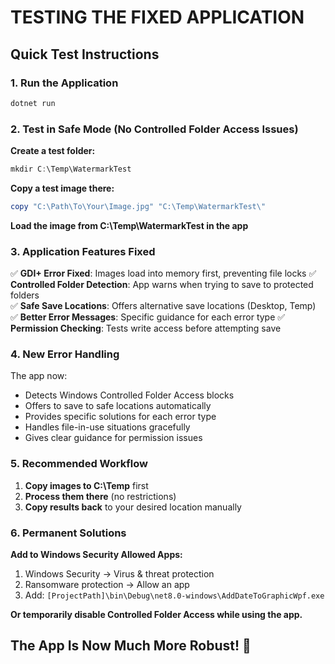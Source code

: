 # TESTING THE FIXED APPLICATION

## Quick Test Instructions

### 1. Run the Application
```powershell
dotnet run
```

### 2. Test in Safe Mode (No Controlled Folder Access Issues)

**Create a test folder:**
```powershell
mkdir C:\Temp\WatermarkTest
```

**Copy a test image there:**
```powershell
copy "C:\Path\To\Your\Image.jpg" "C:\Temp\WatermarkTest\"
```

**Load the image from C:\Temp\WatermarkTest in the app**

### 3. Application Features Fixed

✅ **GDI+ Error Fixed**: Images load into memory first, preventing file locks
✅ **Controlled Folder Detection**: App warns when trying to save to protected folders  
✅ **Safe Save Locations**: Offers alternative save locations (Desktop, Temp)
✅ **Better Error Messages**: Specific guidance for each error type
✅ **Permission Checking**: Tests write access before attempting save

### 4. New Error Handling

The app now:
- Detects Windows Controlled Folder Access blocks
- Offers to save to safe locations automatically  
- Provides specific solutions for each error type
- Handles file-in-use situations gracefully
- Gives clear guidance for permission issues

### 5. Recommended Workflow

1. **Copy images to C:\Temp** first
2. **Process them there** (no restrictions)
3. **Copy results back** to your desired location manually

### 6. Permanent Solutions

**Add to Windows Security Allowed Apps:**
1. Windows Security → Virus & threat protection
2. Ransomware protection → Allow an app
3. Add: `[ProjectPath]\bin\Debug\net8.0-windows\AddDateToGraphicWpf.exe`

**Or temporarily disable Controlled Folder Access while using the app.**

## The App Is Now Much More Robust! 🎉
